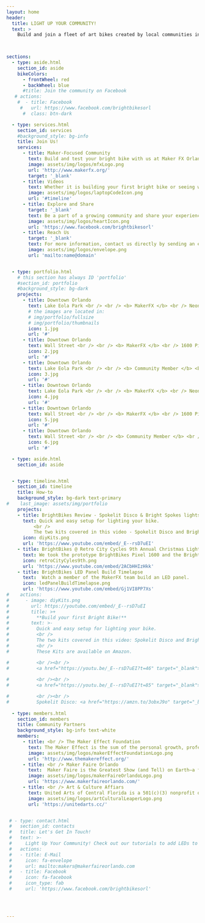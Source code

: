 ```yaml
---
layout: home
header: 
  title: LIGHT UP YOUR COMMUNITY!
  text: >
    Build and join a fleet of art bikes created by local communities in the Central Florida area!
  


sections:
  - type: aside.html
    section_id: aside
    bikeColors:
      - frontWheel: red 
      - backWheel: blue
      #title: Join the community on Facebook
   # actions:
    #  - title: Facebook
     #   url: https://www.facebook.com/brightbikesorl
      #  class: btn-dark

  - type: services.html
    section_id: services
    #background_style: bg-info
    title: Join Us!
    services:
      - title: Maker-Focused Community
        text: Build and test your bright bike with us at Maker FX Orlando or build one at home. 
        image: assets/img/logos/mfxLogo.png
        url: 'http://www.makerfx.org/'
        target: '_blank' 
      - title: Videos
        text: Whether it is building your first bright bike or seeing what the community is up to, watch some of our videos. 
        image: assets/img/logos/laptopCodeIcon.png
        url: '#timeline'
      - title: Explore and Share
        target: '_blank'
        text: Be a part of a growing community and share your experiences by joining our Facebook group.
        image: assets/img/logos/heartIcon.png
        url: 'https://www.facebook.com/brightbikesorl'
      - title: Reach Us
        target: '_blank'
        text: For more information, contact us directly by sending an email.
        image: assets/img/logos/envelope.png
        url: 'mailto:name@domain'


  - type: portfolio.html
    # this section has always ID 'portfolio'
    #section_id: portfolio
    #background_style: bg-dark
    projects:
      - title: Downtown Orlando
        text: Lake Eola Park <br /> <br /> <b> MakerFX </b> <br /> Neon 
        # the images are located in:
        # img/portfolio/fullsize
        # img/portfolio/thumbnails
        icon: 1.jpg
        url: '#'
      - title: Downtown Orlando
        text: Wall Street <br /> <br /> <b> MakerFX </b> <br /> 1600 Pixel 
        icon: 2.jpg
        url: '#'
      - title: Downtown Orlando
        text: Lake Eola Park <br /> <br /> <b> Community Member </b> <br /> Diggz's Rudolph 
        icon: 3.jpg
        url: '#'
      - title: Downtown Orlando
        text: Lake Eola Park <br /> <br /> <b> MakerFX </b> <br /> Neon
        icon: 4.jpg
        url: '#'
      - title: Downtown Orlando
        text: Wall Street <br /> <br /> <b> MakerFX </b> <br /> 1600 Pixel
        icon: 5.jpg
        url: '#'
      - title: Downtown Orlando
        text: Wall Street <br /> <br /> <b> Community Member </b> <br /> Diggz's Rudolph 
        icon: 6.jpg
        url: '#'

  - type: aside.html
    section_id: aside


  - type: timeline.html
    section_id: timeline
    title: How-to
    background_style: bg-dark text-primary
#    last_image: assets/img/portfolio
    projects:
    - title: BrightBikes Review - Spokelit Disco & Bright Spokes lights
      text: Quick and easy setup for lighting your bike. 
          <br />
          The two kits covered in this video - Spokelit Disco and Bright Spokes.
      icon: diyKits.png
      url: 'https://www.youtube.com/embed/_E--rsD7uEI'
    - title: BrightBikes @ Retro City Cycles 9th Annual Christmas Light Ride
      text: We took the prototype BrightBikes Pixel 1600 and the BrightBikes Neon to the Retro City Cycles 9th Annual Christmas Light Ride. 
      icon: retroCityCyles9th.png
      url: 'https://www.youtube.com/embed/2ACbHHIzHkk'
    - title: BrightBikes LED Panel Build Timelapse
      text:  Watch a member of the MakerFX team build an LED panel.
      icon: ledPanelBuildTimelapse.png
      url: 'https://www.youtube.com/embed/Gj1VI8PP7Xs'
#    actions:
#      - image: diyKits.png
#        url: https://youtube.com/embed/_E--rsD7uEI
#        title: >+
#          **Build your first Bright Bike!**
#        text: >-
#          Quick and easy setup for lighting your bike. 
#          <br />
#          The two kits covered in this video: Spokelit Disco and Bright Spokes.
#          <br />
#          These Kits are available on Amazon.

#          <br /><br />
#          <a href="https://youtu.be/_E--rsD7uEI?t=46" target="_blank">0:46:</a> Install overview of the Spokelit Disco
          
#          <br /><br />
#          <a href="https://youtu.be/_E--rsD7uEI?t=85" target="_blank">1:25:</a> Install overview of the Bright Spokes Lights#

#          <br /><br />
#          Spokelit Disco: <a href="https://amzn.to/3obxJ9o" target="_blank">https://amzn.to/3obxJ9o</a>
     
  - type: members.html
    section_id: members
    title: Community Partners
    background_style: bg-info text-white
    members:
      - title: <br /> The Maker Effect Foundation
        text: The Maker Effect is the sum of the personal growth, professional success, community development, and continuous innovation that results when makers learn, educate, share, and create together. 
        image: assets/img/logos/makerEffectFoundationLogo.png
        url: 'http://www.themakereffect.org/'
      - title: <br /> Maker Faire Orlando
        text:  Maker Faire is the Greatest Show (and Tell) on Earth—a family-friendly festival of invention, creativity and resourcefulness, and a celebration of the Maker movement.
        image: assets/img/logos/makerFaireOrlandoLogo.png
        url: 'https://www.makerfaireorlando.com/'
      - title: <br /> Art & Culture Affiars
        text: United Arts of Central Florida is a 501(c)(3) nonprofit organization and the one-stop-shop to support the arts, sciences and history in Lake, Orange, Osceola and Seminole counties.
        image: assets/img/logos/artCulturalLeaperLogo.png
        url: 'https://unitedarts.cc/'


 # - type: contact.html
 #   section_id: contacts
 #   title: Let's Get In Touch!
 #   text: >-
 #     Light Up Your Community! Check out our tutorials to add LEDs to your bike and get out to share your colors with your neighborhood, or join us for community light parades! 
 #   actions:
 #   - title: E-Mail
 #     icon: fa-envelope
 #     url: mailto:makers@makerfaireorlando.com
 #   - title: Facebook
 #     icon: fa-facebook 
 #     icon_type: fab
 #     url: 'https://www.facebook.com/brightbikesorl'

  


---
```

